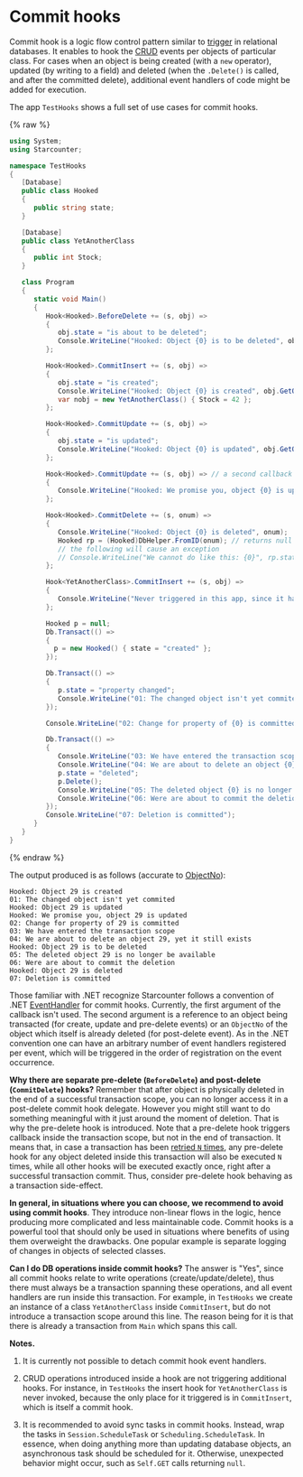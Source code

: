 # Commit hooks

Commit hook is a logic flow control pattern similar to [trigger](https://en.wikipedia.org/wiki/Trigger) in relational databases. It enables to hook the [CRUD](https://en.wikipedia.org/wiki/Create,_read,_update_and_delete) events per objects of particular class. For cases when an object is being created (with a `new` operator), updated (by writing to a field) and deleted (when the `.Delete()` is called, and after the committed delete), additional event handlers of code might be added for execution.

The app `TestHooks` shows a full set of use cases for commit hooks.

{% raw %}
```cs
using System;
using Starcounter;

namespace TestHooks
{
   [Database]
   public class Hooked
   {
      public string state;
   }

   [Database]
   public class YetAnotherClass
   {
      public int Stock;
   }

   class Program 
   {
      static void Main()
      {
         Hook<Hooked>.BeforeDelete += (s, obj) =>
         {
            obj.state = "is about to be deleted";
            Console.WriteLine("Hooked: Object {0} is to be deleted", obj.GetObjectNo());
         };

         Hook<Hooked>.CommitInsert += (s, obj) =>
         {
            obj.state = "is created";
            Console.WriteLine("Hooked: Object {0} is created", obj.GetObjectNo());
            var nobj = new YetAnotherClass() { Stock = 42 };
         };

         Hook<Hooked>.CommitUpdate += (s, obj) =>
         {
            obj.state = "is updated";
            Console.WriteLine("Hooked: Object {0} is updated", obj.GetObjectNo());
         };

         Hook<Hooked>.CommitUpdate += (s, obj) => // a second callback
         {
            Console.WriteLine("Hooked: We promise you, object {0} is updated", obj.GetObjectNo());
         };

         Hook<Hooked>.CommitDelete += (s, onum) =>
         {
            Console.WriteLine("Hooked: Object {0} is deleted", onum);
            Hooked rp = (Hooked)DbHelper.FromID(onum); // returns null here
            // the following will cause an exception
            // Console.WriteLine("We cannot do like this: {0}", rp.state);
         };

         Hook<YetAnotherClass>.CommitInsert += (s, obj) =>
         {
            Console.WriteLine("Never triggered in this app, since it happens to get invoked inside another hook");
         };

         Hooked p = null;
         Db.Transact(() =>
         {
           p = new Hooked() { state = "created" };
         });

         Db.Transact(() =>
         {
            p.state = "property changed";
            Console.WriteLine("01: The changed object isn't yet commited", p.GetObjectNo());
         });

         Console.WriteLine("02: Change for property of {0} is committed", p.GetObjectNo());

         Db.Transact(() =>
         {
            Console.WriteLine("03: We have entered the transaction scope");
            Console.WriteLine("04: We are about to delete an object {0}, yet it still exists", p.GetObjectNo());
            p.state = "deleted";
            p.Delete();
            Console.WriteLine("05: The deleted object {0} is no longer be available", p.GetObjectNo());
            Console.WriteLine("06: Were are about to commit the deletion");
         });
         Console.WriteLine("07: Deletion is committed");
      }
   }
}
```
{% endraw %}

The output produced is as follows (accurate to [ObjectNo](/guides/database/object-identity-and-object-references)):

```
Hooked: Object 29 is created
01: The changed object isn't yet commited
Hooked: Object 29 is updated
Hooked: We promise you, object 29 is updated
02: Change for property of 29 is committed
03: We have entered the transaction scope
04: We are about to delete an object 29, yet it still exists
Hooked: Object 29 is to be deleted
05: The deleted object 29 is no longer be available
06: Were are about to commit the deletion
Hooked: Object 29 is deleted
07: Deletion is committed
```

Those familiar with .NET recognize Starcounter follows a convention of .NET [EventHandler<T>](https://msdn.microsoft.com/en-us/library/db0etb8x.aspx) for commit hooks. Currently, the first argument of the callback isn't used. The second argument is a reference to an object being transacted (for create, update and pre-delete events) or an ```ObjectNo``` of the object which itself is already deleted (for post-delete event). As in the .NET convention one can have an arbitrary number of event handlers registered per event, which will be triggered in the order of registration on the event occurrence.

__Why there are separate pre-delete (`BeforeDelete`) and post-delete (`CommitDelete`) hooks?__ Remember that after object is physically deleted in the end of a successful transaction scope, you can no longer access it in a post-delete commit hook delegate. However you might still want to do something meaningful with it just around the moment of deletion. That is why the pre-delete hook is introduced. Note that a pre-delete hook triggers callback inside the transaction scope, but not in the end of transaction. It means that, in case a transaction has been [retried `N` times](/guides/transactions/#concurrency-control), any pre-delete hook for any object deleted inside this transaction will also be executed `N` times, while all other hooks will be executed exactly once, right after a successful transaction commit. Thus, consider pre-delete hook behaving as a transaction side-effect.

__In general, in situations where you can choose, we recommend to avoid using commit hooks__. They introduce non-linear flows in the logic, hence producing more complicated and less maintainable code. Commit hooks is a powerful tool that should only be used in situations where benefits of using them overweight the drawbacks. One popular example is separate logging of changes in objects of selected classes.

__Can I do DB operations inside commit hooks?__ The answer is "Yes", since all commit hooks relate to write operations (create/update/delete), thus there must always be a transaction spanning these operations, and all event handlers are run inside this transaction. For example, in `TestHooks` we create an instance of a class `YetAnotherClass` inside `CommitInsert`, but do not introduce a transaction scope around this line. The reason being for it is that there is already a transaction from `Main` which spans this call.

__Notes.__

1. It is currently not possible to detach commit hook event handlers.

2. CRUD operations introduced inside a hook are not triggering additional hooks. For instance, in `TestHooks` the insert hook for `YetAnotherClass` is never invoked, because the only place for it triggered is in `CommitInsert`, which is itself a commit hook.

3. It is recommended to avoid sync tasks in commit hooks. Instead, wrap the tasks in `Session.ScheduleTask` or `Scheduling.ScheduleTask`. In essence, when doing anything more than updating database objects, an asynchronous task should be scheduled for it. Otherwise, unexpected behavior might occur, such as `Self.GET` calls returning `null`. 
